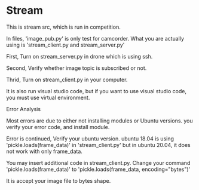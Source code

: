 # Stream

This is stream src, which is run in competition.

In files, 'image_pub.py' is only test for camcorder. What you are actually using is 'stream_client.py and stream_server.py'

First, Turn on stream_server.py in drone which is using ssh.

Second, Verify whether image topic is subscribed or not.

Thrid, Turn on stream_client.py in your computer.


It is also run visual studio code, but if you want to use visual studio code, you must use virtual environment.



Error Analysis

Most errors are due to either not installing modules or Ubuntu versions. you verify your error code, and install module.

Error is continued, Verify your ubuntu version. ubuntu 18.04 is using 'pickle.loads(frame_data)' in 'stream_client.py' but in ubuntu 20.04, it does not work with only frame_data. 

You may insert additional code in stream_client.py. Change your command 'pickle.loads(frame_data)' to 'pickle.loads(frame_data, encoding="bytes")'

It is accept your image file to bytes shape.
